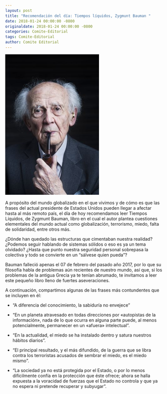 ```yaml
---
layout: post
title: "Recomendación del día: Tiempos líquidos, Zygmunt Bauman "
date: 2018-01-24 00:00:00 -0800
originaldate: 2018-01-24 00:00:00 -0800
categories: Comite-Editorial
tags: Comite-Editorial
author: Comite Editorial
---
```


![bauman.jpg](/assets/Bauman.jpg)

A propósito del mundo globalizado en el que vivimos y de cómo es que las 
frases del actual presidente de Estados Unidos pueden llegar a afectar 
hasta al más remoto país, el día de hoy recomendamos leer Tiempos Líquidos, 
de Zygmunt Bauman, libro en el cual el autor plantea cuestiones elementales 
del mundo actual como globalización, terrorismo, miedo, falta de solidaridad, 
entre otros más. 

¿Dónde han quedado las estructuras que cimentaban nuestra realidad? ¿Podemos 
seguir hablando de sistemas sólidos o eso es ya un tema olvidado? ¿Hasta que 
punto nuestra seguridad personal sobrepasa la colectiva y todo se convierte en 
un “sálvese quien pueda”? 

Bauman falleció apenas el 07 de febrero del pasado año 2017, por lo que su 
filosofía habla de problemas aún recientes de nuestro mundo, así que, si los 
problemas de la antigua Grecia ya te tenían abrumado, te invitamos a leer este 
pequeño libro lleno de fuertes aseveraciones.  

A continuación, compartimos algunas de las frases más contundentes que se 
incluyen en él:  

- “A diferencia del conocimiento, la sabiduría no envejece”

- “En un planeta atravesado en todas direcciones por «autopistas de la 
información», nada de lo que ocurra en alguna parte puede, al menos 
potencialmente, permanecer en un «afuera» intelectual”. 

- “En la actualidad, el miedo se ha instalado dentro y satura nuestros 
hábitos diarios”.

- “El principal resultado, y el más difundido, de la guerra que se libra 
contra los terroristas acusados de sembrar el miedo, es el miedo mismo”. 

- “La sociedad ya no está protegida por el Estado, o por lo menos 
difícilmente confía en la protección que éste ofrece; ahora se halla expuesta 
a la voracidad de fuerzas que el Estado no controla y que ya no espera ni 
pretende recuperar y subyugar”. 
